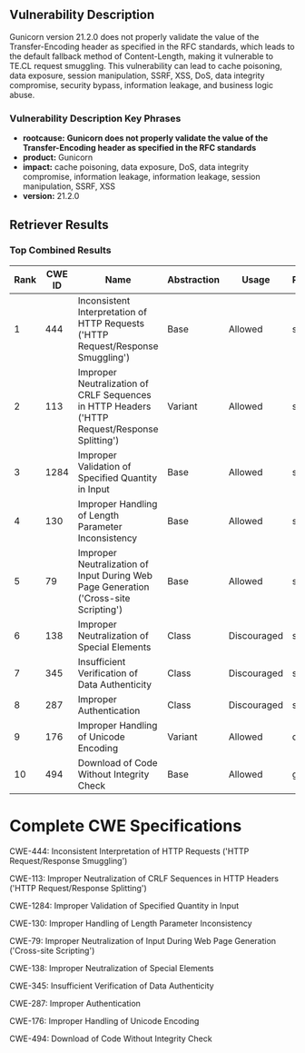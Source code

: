 ## Vulnerability Description
Gunicorn version 21.2.0 does not properly validate the value of the Transfer-Encoding header as specified in the RFC standards, which leads to the default fallback method of Content-Length, making it vulnerable to TE.CL request smuggling. This vulnerability can lead to cache poisoning, data exposure, session manipulation, SSRF, XSS, DoS, data integrity compromise, security bypass, information leakage, and business logic abuse.

### Vulnerability Description Key Phrases
- **rootcause:** **Gunicorn does not properly validate the value of the Transfer-Encoding header as specified in the RFC standards**
- **product:** Gunicorn
- **impact:** cache poisoning, data exposure, DoS, data integrity compromise, information leakage, information leakage, session manipulation, SSRF, XSS
- **version:** 21.2.0

## Retriever Results

### Top Combined Results

| Rank | CWE ID | Name | Abstraction | Usage  | Retrievers | Individual Scores |
|------|--------|------|-------------|-------|------------|-------------------|
| 1 | 444 | Inconsistent Interpretation of HTTP Requests ('HTTP Request/Response Smuggling') | Base | Allowed | sparse | 0.530 |
| 2 | 113 | Improper Neutralization of CRLF Sequences in HTTP Headers ('HTTP Request/Response Splitting') | Variant | Allowed | sparse | 0.454 |
| 3 | 1284 | Improper Validation of Specified Quantity in Input | Base | Allowed | sparse | 0.419 |
| 4 | 130 | Improper Handling of Length Parameter Inconsistency | Base | Allowed | sparse | 0.405 |
| 5 | 79 | Improper Neutralization of Input During Web Page Generation ('Cross-site Scripting') | Base | Allowed | sparse | 0.391 |
| 6 | 138 | Improper Neutralization of Special Elements | Class | Discouraged | sparse | 0.388 |
| 7 | 345 | Insufficient Verification of Data Authenticity | Class | Discouraged | sparse | 0.387 |
| 8 | 287 | Improper Authentication | Class | Discouraged | sparse | 0.385 |
| 9 | 176 | Improper Handling of Unicode Encoding | Variant | Allowed | dense | 0.512 |
| 10 | 494 | Download of Code Without Integrity Check | Base | Allowed | graph | 0.002 |



# Complete CWE Specifications

CWE-444: Inconsistent Interpretation of HTTP Requests ('HTTP Request/Response Smuggling')

CWE-113: Improper Neutralization of CRLF Sequences in HTTP Headers ('HTTP Request/Response Splitting')

CWE-1284: Improper Validation of Specified Quantity in Input

CWE-130: Improper Handling of Length Parameter Inconsistency

CWE-79: Improper Neutralization of Input During Web Page Generation ('Cross-site Scripting')

CWE-138: Improper Neutralization of Special Elements

CWE-345: Insufficient Verification of Data Authenticity

CWE-287: Improper Authentication

CWE-176: Improper Handling of Unicode Encoding

CWE-494: Download of Code Without Integrity Check